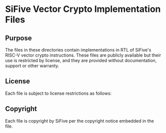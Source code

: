 # SiFive Vector Crypto Implementation Files

## Purpose
The files in these directories contain implementations in RTL of SiFive's RISC-V vector crypto instructions.  These files are publicly available but their use is restricted by license, and they are provided without documentation, support or other warranty.

## License
Each file is subject to license restrictions as follows:

## Copyright
Each file is copyright by SiFive per the copyright notice embedded in the file.
